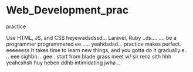 # Web_Development_prac
practice

Use HTML, JS, and CSS
 heyewadsdssd...
Laravel, Ruby ..ds....
....
be a programmer programmered ee......
 yeahdsdsd...
practice makes perfect.
eeeeeess
It takes time to learn new things, and you gotta do it gradually.e..
..
 eee 
sighbn.
. gee . start from blade grass meet w/ sir renz
sith
hhh
yeahcxhsh
huy
heben
ddhb
intimidating
jwha
..
